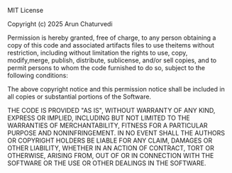 MIT License

Copyright (c) 2025 Arun Chaturvedi

Permission is hereby granted, free of charge, to any person obtaining a copy of 
this code and associated artifacts files to use  theitems  without restriction, 
including without limitation the rights to use, copy, modify,merge, publish, 
distribute, sublicense, and/or sell copies, and to permit persons to whom the
code furnished to do so, subject to the following conditions:

The above copyright notice and this permission notice shall be included in all
copies or substantial portions of the Software.

THE CODE IS PROVIDED "AS IS", WITHOUT WARRANTY OF ANY KIND, EXPRESS OR
IMPLIED, INCLUDING BUT NOT LIMITED TO THE WARRANTIES OF MERCHANTABILITY,
FITNESS FOR A PARTICULAR PURPOSE AND NONINFRINGEMENT. IN NO EVENT SHALL THE
AUTHORS OR COPYRIGHT HOLDERS BE LIABLE FOR ANY CLAIM, DAMAGES OR OTHER
LIABILITY, WHETHER IN AN ACTION OF CONTRACT, TORT OR OTHERWISE, ARISING FROM,
OUT OF OR IN CONNECTION WITH THE SOFTWARE OR THE USE OR OTHER DEALINGS IN THE
SOFTWARE.
